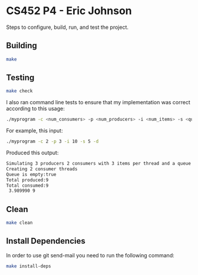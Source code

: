 # CS452 P4 - Eric Johnson

Steps to configure, build, run, and test the project.

## Building

```bash
make
```

## Testing

```bash
make check
```

I also ran command line tests to ensure that my implementation was correct according to this usage: 
```bash
./myprogram -c <num_consumers> -p <num_producers> -i <num_items> -s <queue_size> [-d]
```

For example, this input: 
```bash
./myprogram -c 2 -p 3 -i 10 -s 5 -d
```
Produced this output: 
```bash
Simulating 3 producers 2 consumers with 3 items per thread and a queue size of 5
Creating 2 consumer threads
Queue is empty:true
Total produced:9
Total consumed:9
 3.989990 9 
 ```

## Clean

```bash
make clean
```

## Install Dependencies

In order to use git send-mail you need to run the following command:

```bash
make install-deps
```

